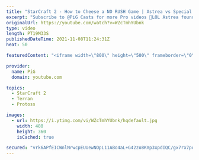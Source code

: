 ```yaml
---
title: "StarCraft 2 - How to Cheese a NO RUSH Game | Astrea vs Special (1-game PvT)"
excerpt: "Subscribe to @PiG Casts for more Pro videos 🐷LOL Astrea found out how to cheese a no rush 8 min game vs Special 🐷 https://www.patreon.com/PiGSC2 -- 🐖 Watch live at https://www.twitch.tv/x5_pig 👉 PiG’s Discord: https://discord.gg/SkhbzCM  -- #Starcraft2 #PiGStarcraft #PiGCasts #terran #protoss #zerg"
originalUrl: https://youtube.com/watch?v=WZcTmhYUbnk
type: video
length: PT19M33S
publishedDateTime: 2021-11-08T11:24:31Z
heat: 50

featuredContent: "<iframe width=\"800\" height=\"500\" frameborder=\"0\" src=\"https://www.youtube.com/embed/WZcTmhYUbnk\" allow=\"accelerometer; autoplay; encrypted-media; gyroscope; picture-in-picture\" allowfullscreen></iframe>"

provider:
  name: PiG
  domain: youtube.com

topics:
  - StarCraft 2
  - Terran
  - Protoss

images:
  - url: https://i.ytimg.com/vi/WZcTmhYUbnk/hqdefault.jpg
    width: 480
    height: 360
    isCached: true

secured: "vrk6APfEICWnlNrwcpEUUewNOpL11ABo4aL+G42zo8KXp3xpdIQC/gx7rx7pq3dNoR6jUKRvnTBIC4+AOwBvl/e0lddJ3bpnZgHHx3oPtUXMfUrq1zG3zyRriWdrkVdenxY51KJe0F0qgy9Jk0QBwkQeq0nCa5Xpoas0zVXcIOFsIa/iXeM1tL2cJnYbVacbj4znqp7BAxiXGQJNVr2e1BfM/Dsg73QgDoh+OLFSQ98LzjNljcx9rfwWVhEVdg1WyxBT1dyjQXwv5+NoxQxaTgHjpqUiQbF9eqj6cFho84SjIyTVbWSeTtjZlZSkGdlYh6KuMtoqxdvhFmOF0BSqCv5z58UtG6RK73oWrrptuT3AVpTU6KgwOIchuPYdaTfqQK3UJciJfnPk7qoieTzsNMHBfQ9qwcuGoF6dmnU+GXM=;VDXRq9SdrN+F0nNzExhANA=="
---
```


